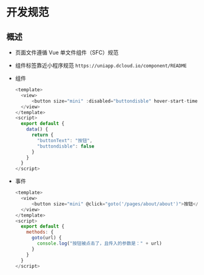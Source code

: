 # 开发规范

## 概述

+ 页面文件遵循 Vue 单文件组件（SFC）规范

+ 组件标签靠近小程序规范 `https://uniapp.dcloud.io/component/README`

+ 组件

  ```js
  <template>
    <view>
        <button size="mini" :disabled="buttondisble" hover-start-time=20 >{{buttonText}}</button>
    </view>
  </template>
  <script>
    export default {
      data() {
        return {
          "buttonText": "按钮",
          "buttondisble": false
        }
      }
    }
  </script>
  ```

+ 事件

  ```js
  <template>
    <view>
        <button size="mini" @click="goto('/pages/about/about')">按钮</button>
    </view>
  </template>
  <script>
    export default {
      methods: {
        goto(url) {
          console.log("按钮被点击了，且传入的参数是：" + url)
        }
      }
    }
  </script>
  ```
